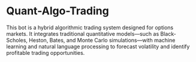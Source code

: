# Quant-Algo-Trading
This bot is a hybrid algorithmic trading system designed for options markets. It integrates traditional quantitative models—such as Black-Scholes, Heston, Bates, and Monte Carlo simulations—with machine learning and natural language processing to forecast volatility and identify profitable trading opportunities.
